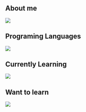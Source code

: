 ## About me



![](https://github-readme-stats.vercel.app/api/top-langs?username=Kou-web06&show_icons=true&locale=en&layout=compact)

## Programing Languages
![](https://skillicons.dev/icons?i=html,css,js)


## Currently Learning
![](https://skillicons.dev/icons?i=typescript,python)


## Want to learn
![](https://skillicons.dev/icons?i=react,php)
